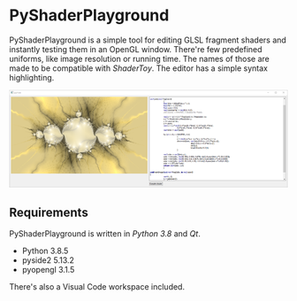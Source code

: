 # PyShaderPlayground

PyShaderPlayground is a simple tool for editing GLSL fragment shaders and instantly testing them in an OpenGL window. There're few predefined uniforms, like image resolution or running time. The names of those are made to be compatible with *ShaderToy*. The editor has a simple syntax highlighting.

![](screenshot.png)

## Requirements

PyShaderPlayground is written in *Python 3.8* and *Qt*.

* Python 3.8.5
* pyside2 5.13.2
* pyopengl 3.1.5

There's also a Visual Code workspace included.

